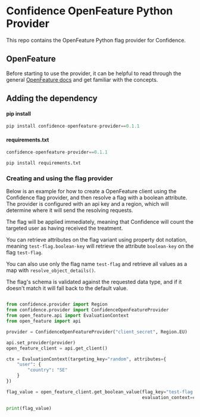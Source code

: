 # Confidence OpenFeature Python Provider

This repo contains the OpenFeature Python flag provider for Confidence.

## OpenFeature

Before starting to use the provider, it can be helpful to read through the general [OpenFeature docs](https://docs.openfeature.dev/)
and get familiar with the concepts. 

## Adding the dependency

#### pip install
<!---x-release-please-start-version-->
```python
pip install confidence-openfeature-provider==0.1.1
```

#### requirements.txt
```python
confidence-openfeature-provider==0.1.1

pip install requirements.txt
```
<!---x-release-please-end-->

### Creating and using the flag provider

Below is an example for how to create a OpenFeature client using the Confidence flag provider, and then resolve
a flag with a boolean attribute. The provider is configured with an api key and a region, which will determine
where it will send the resolving requests. 

The flag will be applied immediately, meaning that Confidence will count the targeted user as having received the treatment. 

You can retrieve attributes on the flag variant using property dot notation, meaning `test-flag.boolean-key` will retrieve
the attribute `boolean-key` on the flag `test-flag`. 

You can also use only the flag name `test-flag` and retrieve all values as a map with `resolve_object_details()`. 

The flag's schema is validated against the requested data type, and if it doesn't match it will fall back to the default value.

```python

from confidence.provider import Region
from confidence.provider import ConfidenceOpenFeatureProvider
from open_feature.api import EvaluationContext
from open_feature import api

provider = ConfidenceOpenFeatureProvider("client_secret", Region.EU)

api.set_provider(provider)
open_feature_client = api.get_client()

ctx = EvaluationContext(targeting_key="random", attributes={
    "user": {
        "country": "SE"
    }
})

flag_value = open_feature_client.get_boolean_value(flag_key="test-flag.boolean-key", default_value=False,
                                                   evaluation_context=ctx)

print(flag_value)

```
